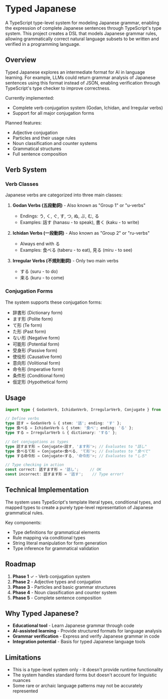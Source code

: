 
# Typed Japanese

A TypeScript type-level system for modeling Japanese grammar, enabling the expression of complete Japanese sentences through TypeScript's type system. This project creates a DSL that models Japanese grammar rules, allowing grammatically correct natural language subsets to be written and verified in a programming language.

## Overview

Typed Japanese explores an intermediate format for AI in language learning. For example, LLMs could return grammar analysis of Japanese sentences using this format instead of JSON, enabling verification through TypeScript's type checker to improve correctness.

Currently implemented:
- Complete verb conjugation system (Godan, Ichidan, and Irregular verbs)
- Support for all major conjugation forms

Planned features:
- Adjective conjugation
- Particles and their usage rules
- Noun classification and counter systems
- Grammatical structures
- Full sentence composition

## Verb System

### Verb Classes

Japanese verbs are categorized into three main classes:

1. **Godan Verbs (五段動詞)** - Also known as "Group 1" or "u-verbs"
   - Endings: う, く, ぐ, す, つ, ぬ, ぶ, む, る
   - Examples: 話す (hanasu - to speak), 書く (kaku - to write)

2. **Ichidan Verbs (一段動詞)** - Also known as "Group 2" or "ru-verbs"
   - Always end with る
   - Examples: 食べる (taberu - to eat), 見る (miru - to see)

3. **Irregular Verbs (不規則動詞)** - Only two main verbs
   - する (suru - to do)
   - 来る (kuru - to come)

### Conjugation Forms

The system supports these conjugation forms:

- 辞書形 (Dictionary form)
- ます形 (Polite form)
- て形 (Te form)
- た形 (Past form)
- ない形 (Negative form)
- 可能形 (Potential form)
- 受身形 (Passive form)
- 使役形 (Causative form)
- 意向形 (Volitional form)
- 命令形 (Imperative form)
- 条件形 (Conditional form)
- 仮定形 (Hypothetical form)

## Usage

```typescript
import type { GodanVerb, IchidanVerb, IrregularVerb, Conjugate } from './src/verb-types';

// Define verbs
type 話す = GodanVerb & { stem: '話'; ending: 'す' };
type 食べる = IchidanVerb & { stem: '食べ'; ending: 'る' };
type する = IrregularVerb & { dictionary: 'する' };

// Get conjugations as types
type 話すます形 = Conjugate<話す, 'ます形'>; // Evaluates to "話し"
type 食べるて形 = Conjugate<食べる, 'て形'>; // Evaluates to "食べて"
type する命令形 = Conjugate<する, '命令形'>; // Evaluates to "しろ"

// Type checking in action
const correct: 話すます形 = '話し';     // OK
const incorrect: 話すます形 = '話す';    // Type error!
```

## Technical Implementation

The system uses TypeScript's template literal types, conditional types, and mapped types to create a purely type-level representation of Japanese grammatical rules.

Key components:
- Type definitions for grammatical elements
- Rule mapping via conditional types
- String literal manipulation for form generation
- Type inference for grammatical validation

## Roadmap

1. **Phase 1** ✓ - Verb conjugation system
2. **Phase 2** - Adjective types and conjugation
3. **Phase 3** - Particles and basic grammar structures
4. **Phase 4** - Noun classification and counter system
5. **Phase 5** - Complete sentence composition

## Why Typed Japanese?

- **Educational tool** - Learn Japanese grammar through code
- **AI-assisted learning** - Provide structured formats for language analysis
- **Grammar verification** - Express and verify Japanese grammar in code
- **Integration potential** - Basis for typed Japanese language tools

## Limitations

- This is a type-level system only - it doesn't provide runtime functionality
- The system handles standard forms but doesn't account for linguistic nuances
- Some rare or archaic language patterns may not be accurately represented

